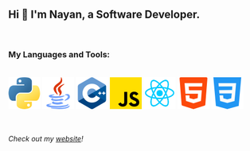 ## Hi 👋 I'm Nayan, a Software Developer.
<br/>

### My Languages and Tools:<br/><br/>

<span style="display: inline-block">
    <img src="icons/python.png" />
    <img src="icons/java.png" />
    <img src="icons/cpp.png" />
    <img src="icons/javascript.png" />
    <img src="icons/react.png" />
    <img src="icons/html-5.png" />
    <img src="icons/css-3.png" />
</span>
<br/><br/><br/>

*Check out my [website](https://nayanpai.net)!*
